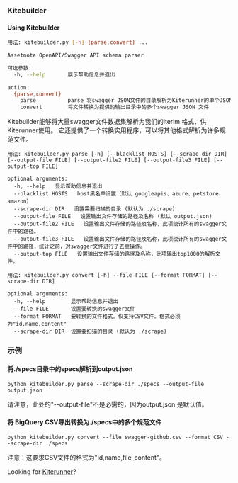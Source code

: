 ### Kitebuilder
#### Using Kitebuilder
```bash
用法: kitebuilder.py [-h] {parse,convert} ...

Assetnote OpenAPI/Swagger API schema parser

可选参数:
  -h, --help       展示帮助信息并退出

action:
  {parse,convert}
    parse          parse 将swagger JSON文件的目录解析为Kiterunner的单个JSON 文件输出
    convert        将文件转换为提供的输出目录中的多个swagger JSON 文件
```

Kitebuilder能够将大量swagger文件数据集解析为我们的iterim 格式，供Kiterunner使用。
它还提供了一个转换实用程序，可以将其他格式解析为许多规范文件。

```
用法: kitebuilder.py parse [-h] [--blacklist HOSTS] [--scrape-dir DIR] [--output-file FILE] [--output-file2 FILE] [--output-file3 FILE] [--output-top FILE]

optional arguments:
  -h, --help   显示帮助信息并退出
  --blacklist HOSTS   host黑名单设置（默认 googleapis、azure、petstore、amazon）
  --scrape-dir DIR   设置需要扫描的目录 (默认为 ./scrape)
  --output-file FILE   设置输出文件存储的路径及名称 (默认 output.json)
  --output-file2 FILE   设置输出文件存储的路径及名称，此项统计所有的swagger文件中的路径。
  --output-file3 FILE   设置输出文件存储的路径及名称，此项统计所有的swagger文件中的路径，统计之前，对swagger文件进行了去重操作。
  --output-top FILE   设置输出文件存储的路径及名称，此项输出top1000的解析文件。
```

```
用法: kitebuilder.py convert [-h] --file FILE [--format FORMAT] [--scrape-dir DIR]

optional arguments:
  -h, --help        显示帮助信息并退出
  --file FILE       设置要转换的swagger文件
  --format FORMAT   要转换的文件格式。仅支持CSV文件。格式必须为"id,name,content"
  --scrape-dir DIR  设置要扫描的目录 (默认为 ./scrape)
```
### 示例
#### 将./specs目录中的specs解析到output.json
```
python kitebuilder.py parse --scrape-dir ./specs --output-file output.json
```
请注意，此处的"--output-file"不是必需的，因为output.json 是默认值。


#### 将 BigQuery CSV导出转换为./specs中的多个规范文件
```
python kitebuilder.py convert --file swagger-github.csv --format CSV --scrape-dir ./specs
```
注意：这要求CSV文件的格式为"id,name,file_content"。

Looking for [Kiterunner](https://github.com/assetnote/kiterunner)?
